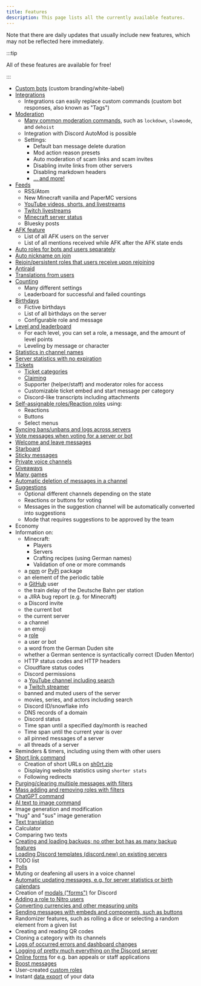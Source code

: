 ```yaml
---
title: Features
description: This page lists all the currently available features.
---
```


Note that there are daily updates that usually include new features, which may not be reflected here immediately.

:::tip

All of these features are available for free!

:::

- [Custom bots](/category/custom-bot) (custom branding/white-label)
- [Integrations](/integrations)
	- Integrations can easily replace custom commands (custom bot responses, also known as "Tags")
- [Moderation](/category/moderation)
	- [Many common moderation commands](/moderation/commands), such as `lockdown`, `slowmode`, and `dehoist`
	- Integration with Discord AutoMod is possible
	- Settings:
		- Default ban message delete duration
		- Mod action reason presets
		- Auto moderation of scam links and scam invites
		- Disabling invite links from other servers
		- Disabling markdown headers
		- [… and more!](/moderation/settings)
- [Feeds](/feeds)
	- RSS/Atom
	- New Minecraft vanilla and PaperMC versions
	- [YouTube videos, shorts, and livestreams](/youtube)
	- [Twitch livestreams](/twitch)
	- [Minecraft server status](/mcupdate)
	- Bluesky posts
- [AFK feature](/afk)
	- List of all AFK users on the server
	- List of all mentions received while AFK after the AFK state ends
- [Auto roles for bots and users separately](/autorole)
- [Auto nickname on join](/autorole)
- [Rejoin/persistent roles that users receive upon rejoining](/autorole)
- [Antiraid](/moderation/antiraid)
- [Translations from users](/weblate)
- [Counting](/counting)
	- Many different settings
	- Leaderboard for successful and failed countings
- [Birthdays](/birthday)
	- Fictive birthdays
	- List of all birthdays on the server
	- Configurable role and message
- [Level and leaderboard](/level)
	- For each level, you can set a role, a message, and the amount of level points
	- Leveling by message or character
- [Statistics in channel names](/serverstats)
- [Server statistics with no expiration](/serverstats)
- [Tickets](/category/tickets)
	- [Ticket categories](/tickets/general)
	- [Claiming](/tickets/commands)
	- Supporter (helper/staff) and moderator roles for access
	- Customizable ticket embed and start message per category
	- Discord-like transcripts including attachments
- [Self-assignable roles/Reaction roles](/reactionroles) using:
	- Reactions
	- Buttons
	- Select menus
- [Syncing bans/unbans and logs across servers](/sync)
- [Vote messages when voting for a server or bot](/voting)
- [Welcome and leave messages](/welcome-leave)
- [Starboard](/starboard)
- [Sticky messages](/sticky)
- [Private voice channels](/privatevoice)
- [Giveaways](/giveaways)
- [Many games](/games)
- [Automatic deletion of messages in a channel](/autodelete)
- [Suggestions](/suggest)
	- Optional different channels depending on the state
	- Reactions or buttons for voting
	- Messages in the suggestion channel will be automatically converted into suggestions
	- Mode that requires suggestions to be approved by the team
- Economy
- Information on:
	- Minecraft:
		- Players
		- Servers
		- Crafting recipes (using German names)
		- Validation of one or more commands
	- a [npm](https://npmjs.com) or [PyPi](https://pypi.org) package
	- an element of the periodic table
	- a [GitHub](https://github.com) user
	- the train delay of the Deutsche Bahn per station
	- a JIRA bug report (e.g. for Minecraft)
	- a Discord invite
	- the current bot
	- the current server
	- a channel
	- an emoji
	- a [role](/role)
	- a user or bot
	- a word from the German Duden site
	- whether a German sentence is syntactically correct (Duden Mentor)
	- HTTP status codes and HTTP headers
	- Cloudflare status codes
	- Discord permissions
	- a [YouTube channel including search](/youtube#command)
	- a [Twitch streamer](/twitch#commands)
	- banned and muted users of the server
	- movies, series, and actors including search
	- Discord ID/snowflake info
	- DNS records of a domain
	- Discord status
	- Time span until a specified day/month is reached
	- Time span until the current year is over
	- all pinned messages of a server
	- all threads of a server
- Reminders & timers, including using them with other users
- [Short link command](/shorter)
	- Creation of short URLs on [sh0rt.zip](https://sh0rt.zip)
	- Displaying website statistics using `shorter stats`
	- Following redirects
- [Purging/clearing multiple messages with filters](/moderation/purge)
- [Mass adding and removing roles with filters](/moderation/massactions)
- [ChatGPT command](/ai/chatgpt)
- [AI text to image command](/ai/text2img)
- Image generation and modification
- "hug" and "sus" image generation
- [Text translation](/translate)
- Calculator
- Comparing two texts
- [Creating and loading backups; no other bot has as many backup features](/backups)
- [Loading Discord templates (discord.new) on existing servers](/backups#templates)
- TODO list
- [Polls](/poll)
- Muting or deafening all users in a voice channel
- [Automatic updating messages, e.g. for server statistics or birth calendars](/autoupdate)
- Creation of [modals ("forms")](/modals) for Discord
- [Adding a role to Nitro users](/nitroverify)
- [Converting currencies and other measuring units](/convert)
- [Sending messages with embeds and components, such as buttons](https://embed.tomatenkuchen.com)
- Randomizer features, such as rolling a dice or selecting a random element from a given list
- Creating and reading QR codes
- Cloning a category with its channels
- [Logs of occurred errors and dashboard changes](/error)
- [Logging of pretty much everything on the Discord server](/logs)
- [Online forms](/forms) for e.g. ban appeals or staff applications
- [Boost messages](/boostmessages)
- User-created [custom roles](/customroles)
- Instant [data export](/dataexport) of your data
